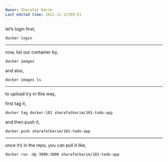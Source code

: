 ```yaml
---
Owner: Sharafat Karim
Last edited time: 2022-12-11T09:53
---
```

let’s login first,

`docker login`

---

now, list our container by,

`docker images`

and also,

`docker images ls`

---

to upload try in this way,

first tag it,

`docker tag docker-101 sharafatkarim/101-todo-app`

and then push it,

`docker push sharafatkarim/101-todo-app`

---

once it’s in the repo, you can pull it like,

`docker run -dp 3000:3000 sharafatkarim/101-todo-app`